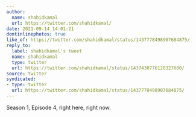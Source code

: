 ```yaml
---
author:
  name: shahidkamal
  url: https://twitter.com/shahidkamal/
date: 2021-09-14 14:01:21
dontinlinephotos: true
like_of: https://twitter.com/shahidkamal/status/1437778498907684875/
reply_to:
  label: shahidkamal's tweet
  name: shahidkamal
  type: twitter
  url: https://twitter.com/shahidkamal/status/1437430776128327680/
source: twitter
syndicated:
- type: twitter
  url: https://twitter.com/shahidkamal/status/1437778498907684875/
---
```


Season 1, Episode 4, right here, right now.